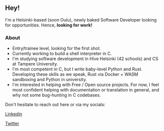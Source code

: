## Hey!
I'm a Helsinki-based (soon Oulu), newly baked Software Developer looking for opportunities. Hence, **looking for work!**

### About
- Entry/trainee level, looking for the first shot.
- Currently working to build a shell interpreter in C. 
- I'm studying software development in Hive Helsinki (42 schools) and CS at Tampere University.
- I'm most competent in C, but I write baby-level Python and Rust. Developing these skills as we speak, Rust via Docker + WASM sandboxing and Python in university.
- I'm interested in helping with Free / Open source projects. For now, I feel most confident helping with documentation or translation in general, and why not some bug-hunting in C codebases.

Don't hesitate to reach out here or via my socials:

<a href="https://linkedin.com/in/lehtoranta">Linkedin</a>

<a href="https://twitter.com/erkkalehtoranta">Twitter</a>

